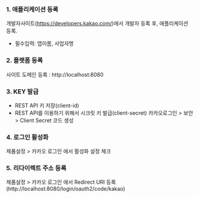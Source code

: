 ### 1. 애플리케이션 등록
개발자사이트(https://developers.kakao.com/)에서 개발자 등록 후, 애플리케이션 등록.
* 필수입력: 앱이름, 사업자명

### 2. 플랫폼 등록
사이트 도메인 등록 : http://localhost:8080

### 3. KEY 발급
* REST API 키 저장(client-id)
* REST API를 이용하기 위해서 시크릿 키 발급(client-secret)
  카카오로그인 > 보안 > Client Secret 코드 생성

### 4. 로그인 활성화
제품설정 > 카카오 로그인 에서 활성화 설정 체크


### 5. 리다이렉트 주소 등록
제품설정 > 카카오 로그인 에서 Redirect URI 등록(http://localhost:8080/login/oauth2/code/kakao)